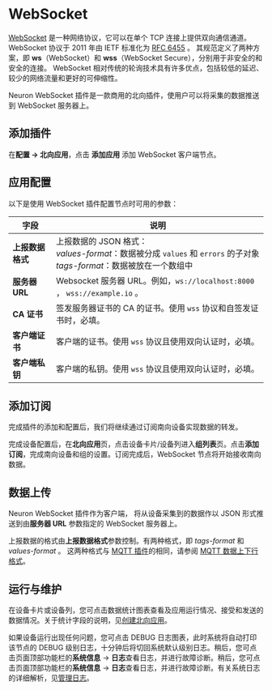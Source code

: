 # WebSocket

[WebSocket] 是一种网络协议，它可以在单个 TCP 连接上提供双向通信通道。
WebSocket 协议于 2011 年由 IETF 标准化为 [RFC 6455] 。
其规范定义了两种方案，即 **ws**（WebSocket）和 **wss**（WebSocket Secure），分别用于非安全的和安全的连接。
WebSocket 相对传统的轮询技术具有许多优点，包括较低的延迟、较少的网络流量和更好的可伸缩性。

Neuron WebSocket 插件是一款商用的北向插件，使用户可以将采集的数据推送到 WebSocket 服务器上。

## 添加插件

在**配置 -> 北向应用**，点击 **添加应用** 添加 WebSocket 客户端节点。

## 应用配置

以下是使用 WebSocket 插件配置节点时可用的参数：

| 字段                       | 说明                                                  |
| ------------------------------- | ------------------------------------------------------------ |
| **上报数据格式**                | 上报数据的 JSON 格式：<br /> *values-format*：数据被分成 `values` 和 `errors` 的子对象<br /> *tags-format*：数据被放在一个数组中 |
| **服务器 URL**                  | Websocket 服务器 URL。例如，`ws://localhost:8000` ， `wss://example.io` 。|
| **CA 证书**                     | 签发服务器证书的 CA 的证书。使用 `wss` 协议和自签发证书时，必填。         |
| **客户端证书**                  | 客户端的证书。使用 `wss` 协议且使用双向认证时，必填。                     |
| **客户端私钥**                  | 客户端的私钥。使用 `wss` 协议且使用双向认证时，必填。                     |

## 添加订阅

完成插件的添加和配置后，我们将继续通过订阅南向设备实现数据的转发。

完成设备配置后，在**北向应用**页，点击设备卡片/设备列进入**组列表**页。点击**添加订阅**，完成南向设备和组的设置。订阅完成后，WebSocket 节点将开始接收南向数据。

## 数据上传

Neuron WebSocket 插件作为客户端， 将从设备采集到的数据作以 JSON 形式推送到由**服务器 URL** 参数指定的 WebSocket 服务器上。

上报数据的格式由**上报数据格式**参数控制。有两种格式，即 *tags-format* 和 *values-format* 。
这两种格式与 [MQTT 插件]的相同，请参阅 [MQTT 数据上下行格式]。

## 运行与维护

在设备卡片或设备列，您可点击数据统计图表查看及应用运行情况、接受和发送的数据情况。关于统计字段的说明，见[创建北向应用](../north-apps.md)。

如果设备运行出现任何问题，您可点击 DEBUG 日志图表，此时系统将自动打印该节点的 DEBUG 级别日志，十分钟后将切回系统默认级别日志。稍后，您可点击页面顶部功能栏的**系统信息** -> **日志**查看日志，并进行故障诊断。稍后，您可点击页面顶部功能栏的**系统信息** -> **日志**查看日志，并进行故障诊断。有关系统日志的详细解析，见[管理日志](../../../admin/log-management.md)。




[WebSocket]: https://en.wikipedia.org/wiki/WebSocke://en.wikipedia.org/wiki/WebSocket
[RFC 6455]: https://datatracker.ietf.org/doc/html/rfc6455
[MQTT 插件]: ../mqtt/overview.md
[MQTT 数据上下行格式]: ../mqtt/api.md#tags-format
